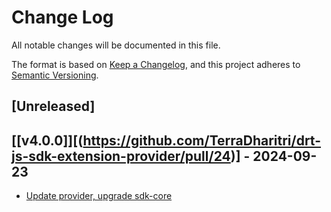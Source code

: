 # Change Log

All notable changes will be documented in this file.

The format is based on [Keep a Changelog](https://keepachangelog.com/en/1.0.0/),
and this project adheres to [Semantic Versioning](https://semver.org/spec/v2.0.0.html).

## [Unreleased]

## [[v4.0.0]][(https://github.com/TerraDharitri/drt-js-sdk-extension-provider/pull/24)] - 2024-09-23
- [Update provider, upgrade sdk-core](https://github.com/TerraDharitri/drt-js-sdk-extension-provider/pull/24)

